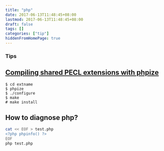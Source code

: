 ```yaml
---
title: "php"
date: 2017-06-13T11:48:45+08:00
lastmod: 2017-06-13T11:48:45+08:00
draft: false
tags: []
categories: ["tip"]
hiddenFromHomePage: true
---
```


### Tips
## [Compiling shared PECL extensions with phpize](http://php.net/manual/en/install.pecl.phpize.php)

```
$ cd extname
$ phpize
$ ./configure
$ make
# make install
```

## How to diagnose php?

```sh
cat << EOF > test.php
<?php phpinfo() ?>
EOF
php test.php

```
